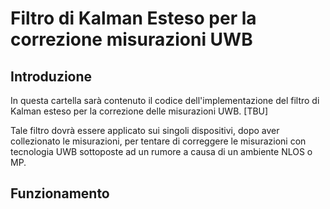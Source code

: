 # Filtro di Kalman Esteso per la correzione misurazioni UWB

## Introduzione
In questa cartella sarà contenuto il codice dell'implementazione del filtro di Kalman esteso per la correzione delle misurazioni UWB. [TBU]

Tale filtro dovrà essere applicato sui singoli dispositivi, dopo aver collezionato le misurazioni, per tentare di correggere le misurazioni con tecnologia UWB sottoposte ad un rumore a causa di un ambiente NLOS o MP.

## Funzionamento
